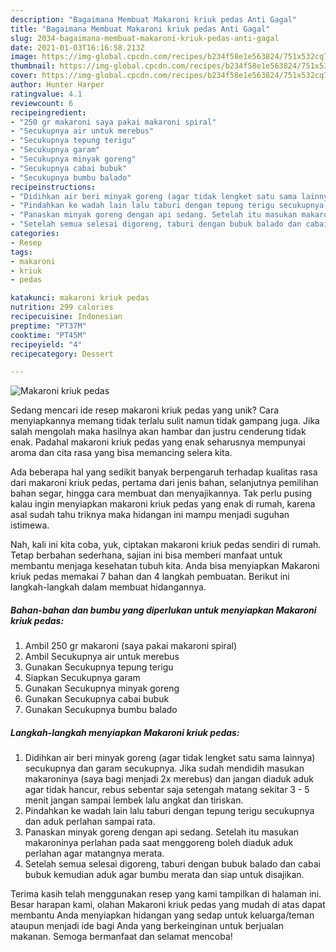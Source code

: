 ```yaml
---
description: "Bagaimana Membuat Makaroni kriuk pedas Anti Gagal"
title: "Bagaimana Membuat Makaroni kriuk pedas Anti Gagal"
slug: 2034-bagaimana-membuat-makaroni-kriuk-pedas-anti-gagal
date: 2021-01-03T16:16:58.213Z
image: https://img-global.cpcdn.com/recipes/b234f58e1e563824/751x532cq70/makaroni-kriuk-pedas-foto-resep-utama.jpg
thumbnail: https://img-global.cpcdn.com/recipes/b234f58e1e563824/751x532cq70/makaroni-kriuk-pedas-foto-resep-utama.jpg
cover: https://img-global.cpcdn.com/recipes/b234f58e1e563824/751x532cq70/makaroni-kriuk-pedas-foto-resep-utama.jpg
author: Hunter Harper
ratingvalue: 4.1
reviewcount: 6
recipeingredient:
- "250 gr makaroni saya pakai makaroni spiral"
- "Secukupnya air untuk merebus"
- "Secukupnya tepung terigu"
- "Secukupnya garam"
- "Secukupnya minyak goreng"
- "Secukupnya cabai bubuk"
- "Secukupnya bumbu balado"
recipeinstructions:
- "Didihkan air beri minyak goreng (agar tidak lengket satu sama lainnya) secukupnya dan garam secukupnya. Jika sudah mendidih masukan makaroninya (saya bagi menjadi 2x merebus) dan jangan diaduk aduk agar tidak hancur, rebus sebentar saja setengah matang sekitar 3 - 5 menit jangan sampai lembek lalu angkat dan tiriskan."
- "Pindahkan ke wadah lain lalu taburi dengan tepung terigu secukupnya dan aduk perlahan sampai rata."
- "Panaskan minyak goreng dengan api sedang. Setelah itu masukan makaroninya perlahan pada saat menggoreng boleh diaduk aduk perlahan agar matangnya merata."
- "Setelah semua selesai digoreng, taburi dengan bubuk balado dan cabai bubuk kemudian aduk agar bumbu merata dan siap untuk disajikan."
categories:
- Resep
tags:
- makaroni
- kriuk
- pedas

katakunci: makaroni kriuk pedas 
nutrition: 299 calories
recipecuisine: Indonesian
preptime: "PT37M"
cooktime: "PT45M"
recipeyield: "4"
recipecategory: Dessert

---
```



![Makaroni kriuk pedas](https://img-global.cpcdn.com/recipes/b234f58e1e563824/751x532cq70/makaroni-kriuk-pedas-foto-resep-utama.jpg)

Sedang mencari ide resep makaroni kriuk pedas yang unik? Cara menyiapkannya memang tidak terlalu sulit namun tidak gampang juga. Jika salah mengolah maka hasilnya akan hambar dan justru cenderung tidak enak. Padahal makaroni kriuk pedas yang enak seharusnya mempunyai aroma dan cita rasa yang bisa memancing selera kita.

Ada beberapa hal yang sedikit banyak berpengaruh terhadap kualitas rasa dari makaroni kriuk pedas, pertama dari jenis bahan, selanjutnya pemilihan bahan segar, hingga cara membuat dan menyajikannya. Tak perlu pusing kalau ingin menyiapkan makaroni kriuk pedas yang enak di rumah, karena asal sudah tahu triknya maka hidangan ini mampu menjadi suguhan istimewa.




Nah, kali ini kita coba, yuk, ciptakan makaroni kriuk pedas sendiri di rumah. Tetap berbahan sederhana, sajian ini bisa memberi manfaat untuk membantu menjaga kesehatan tubuh kita. Anda bisa menyiapkan Makaroni kriuk pedas memakai 7 bahan dan 4 langkah pembuatan. Berikut ini langkah-langkah dalam membuat hidangannya.

<!--inarticleads1-->

##### Bahan-bahan dan bumbu yang diperlukan untuk menyiapkan Makaroni kriuk pedas:

1. Ambil 250 gr makaroni (saya pakai makaroni spiral)
1. Ambil Secukupnya air untuk merebus
1. Gunakan Secukupnya tepung terigu
1. Siapkan Secukupnya garam
1. Gunakan Secukupnya minyak goreng
1. Gunakan Secukupnya cabai bubuk
1. Gunakan Secukupnya bumbu balado




<!--inarticleads2-->

##### Langkah-langkah menyiapkan Makaroni kriuk pedas:

1. Didihkan air beri minyak goreng (agar tidak lengket satu sama lainnya) secukupnya dan garam secukupnya. Jika sudah mendidih masukan makaroninya (saya bagi menjadi 2x merebus) dan jangan diaduk aduk agar tidak hancur, rebus sebentar saja setengah matang sekitar 3 - 5 menit jangan sampai lembek lalu angkat dan tiriskan.
1. Pindahkan ke wadah lain lalu taburi dengan tepung terigu secukupnya dan aduk perlahan sampai rata.
1. Panaskan minyak goreng dengan api sedang. Setelah itu masukan makaroninya perlahan pada saat menggoreng boleh diaduk aduk perlahan agar matangnya merata.
1. Setelah semua selesai digoreng, taburi dengan bubuk balado dan cabai bubuk kemudian aduk agar bumbu merata dan siap untuk disajikan.




Terima kasih telah menggunakan resep yang kami tampilkan di halaman ini. Besar harapan kami, olahan Makaroni kriuk pedas yang mudah di atas dapat membantu Anda menyiapkan hidangan yang sedap untuk keluarga/teman ataupun menjadi ide bagi Anda yang berkeinginan untuk berjualan makanan. Semoga bermanfaat dan selamat mencoba!
